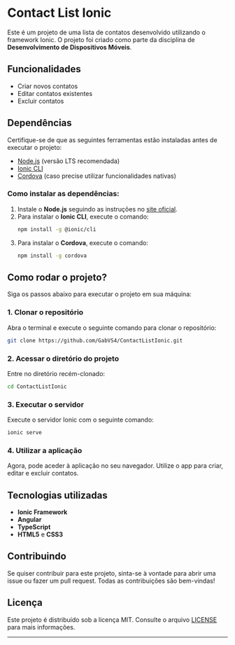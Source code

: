 # Contact List Ionic

Este é um projeto de uma lista de contatos desenvolvido utilizando o framework Ionic. O projeto foi criado como parte da disciplina de **Desenvolvimento de Dispositivos Móveis**.

## Funcionalidades
- Criar novos contatos
- Editar contatos existentes
- Excluir contatos

## Dependências

Certifique-se de que as seguintes ferramentas estão instaladas antes de executar o projeto:

- [Node.js](https://nodejs.org/) (versão LTS recomendada)
- [Ionic CLI](https://ionicframework.com/docs/cli)
- [Cordova](https://cordova.apache.org/) (caso precise utilizar funcionalidades nativas)

### Como instalar as dependências:

1. Instale o **Node.js** seguindo as instruções no [site oficial](https://nodejs.org/).
2. Para instalar o **Ionic CLI**, execute o comando:
   ```bash
   npm install -g @ionic/cli
   ```
3. Para instalar o **Cordova**, execute o comando:
   ```bash
   npm install -g cordova
   ```

## Como rodar o projeto?

Siga os passos abaixo para executar o projeto em sua máquina:

### 1. Clonar o repositório
Abra o terminal e execute o seguinte comando para clonar o repositório:
```bash
git clone https://github.com/GabVS4/ContactListIonic.git
```

### 2. Acessar o diretório do projeto
Entre no diretório recém-clonado:
```bash
cd ContactListIonic
```

### 3. Executar o servidor
Execute o servidor Ionic com o seguinte comando:
```bash
ionic serve
```

### 4. Utilizar a aplicação
Agora, pode aceder à aplicação no seu navegador. Utilize o app para criar, editar e excluir contatos.

## Tecnologias utilizadas
- **Ionic Framework**
- **Angular**
- **TypeScript**
- **HTML5** e **CSS3**

## Contribuindo
Se quiser contribuir para este projeto, sinta-se à vontade para abrir uma issue ou fazer um pull request. Todas as contribuições são bem-vindas!

## Licença
Este projeto é distribuído sob a licença MIT. Consulte o arquivo [LICENSE](LICENSE) para mais informações.

---
